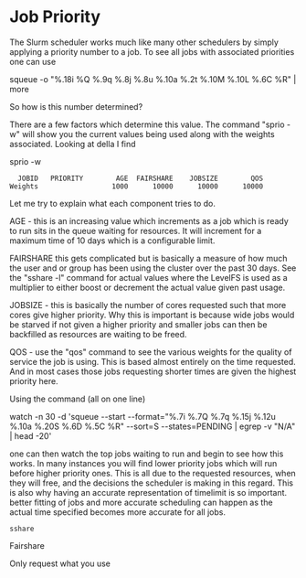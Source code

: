 # Job Priority

The Slurm scheduler works much like many other schedulers by simply applying a priority number to a job. To see all jobs with associated priorities one can use

squeue -o "%.18i %Q %.9q %.8j %.8u %.10a %.2t %.10M %.10L %.6C %R" | more

So how is this number determined?

There are a few factors which determine this value. The command "sprio -w" will show you the current values being used along with the weights associated. Looking at della I find

sprio -w

      JOBID   PRIORITY        AGE  FAIRSHARE    JOBSIZE        QOS
    Weights                  1000      10000      10000      10000
Let me try to explain what each component tries to do.

AGE - this is an increasing value which increments as a job which is ready to run sits in the queue waiting for resources. It will increment for a maximum time of 10 days which is a configurable limit.

FAIRSHARE this gets complicated but is basically a measure of how much the user and or group has been using the cluster over the past 30 days. See the "sshare -l" command for actual values where the LevelFS is used as a multiplier to either boost or decrement the actual value given past usage.

JOBSIZE - this is basically the number of cores requested such that more cores give higher priority. Why this is important is because wide jobs would be starved if not given a higher priority and smaller jobs can then be backfilled as resources are waiting to be freed.

QOS - use the "qos" command to see the various weights for the quality of service the job is using. This is based almost entirely on the time requested. And in most cases those jobs requesting shorter times are given the highest priority here.

Using the command (all on one line)

watch -n 30 -d 'squeue --start --format="%.7i %.7Q %.7q %.15j %.12u %.10a %.20S %.6D %.5C %R" --sort=S --states=PENDING | egrep -v "N/A" | head -20'

one can then watch the top jobs waiting to run and begin to see how this works. In many instances you will find lower priority jobs which will run before higher priority ones. This is all due to the requested resources, when they will free, and the decisions the scheduler is making in this regard. This is also why having an accurate representation of timelimit is so important. better fitting of jobs and more accurate scheduling can happen as the actual time specified becomes more accurate for all jobs.

```
sshare
```

Fairshare

Only request what you use
